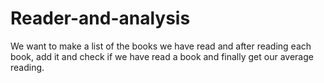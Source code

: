 # Reader-and-analysis
We want to make a list of the books we have read and after reading each book, add it and check if we have read a book and finally get our average reading.
